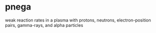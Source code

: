 # pnega
weak reaction rates in a plasma with protons, neutrons, electron-position pairs, gamma-rays, and alpha particles
